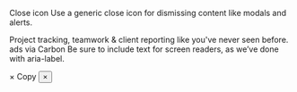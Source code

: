 Close icon
Use a generic close icon for dismissing content like modals and alerts.

Project tracking, teamwork & client reporting like you've never seen before.
ads via Carbon
Be sure to include text for screen readers, as we’ve done with aria-label.

×
Copy
<button type="button" class="close" aria-label="Close">
  <span aria-hidden="true">&times;</span>
</button>
